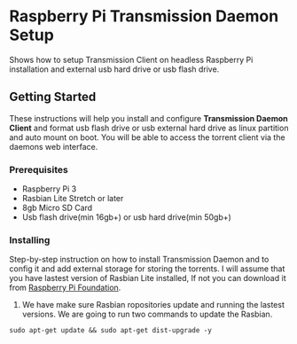 # Raspberry Pi Transmission Daemon Setup

Shows how to setup Transmission Client on headless Raspberry Pi installation and external usb hard drive or usb flash drive.

## Getting Started

These instructions will help you install and configure **Transmission Daemon Client** and format usb flash drive or usb external hard drive as linux partition and auto mount on boot. You will be able to access the torrent client via the daemons web interface.

### Prerequisites

* Raspberry Pi 3
* Rasbian Lite Stretch or later 
* 8gb Micro SD Card
* Usb flash drive(min 16gb+) or usb hard drive(min 50gb+)

### Installing

Step-by-step instruction on how to install Transmission Daemon and to config it and add external storage for storing the torrents. I will assume that you have lastest version of Rasbian Lite installed, If not you can download it from [Raspberry Pi Foundation](https://www.raspberrypi.org).

1. We have make sure Rasbian ropositories update and running the lastest versions.
We are going to run two commands to update the Rasbian.

```
sudo apt-get update && sudo apt-get dist-upgrade -y
```